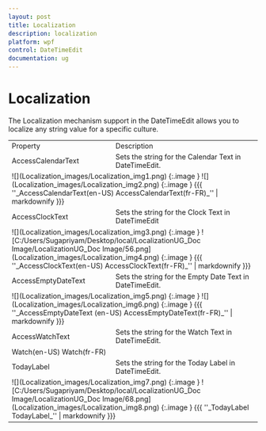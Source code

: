 ```yaml
---
layout: post
title: Localization
description: localization
platform: wpf
control: DateTimeEdit
documentation: ug
---
```


# Localization

The Localization mechanism support in the DateTimeEdit allows you to localize any string value for a specific culture.


<table>
<tr>
<td>
Property</td><td>
Description</td></tr>
<tr>
<td>
AccessCalendarText</td><td>
Sets the string for the Calendar Text in DateTimeEdit.</td></tr>
<tr>
<td colspan = "2">
![](Localization_images/Localization_img1.png)
{:.image }
![](Localization_images/Localization_img2.png)
{:.image }
{{{ ''_AccessCalendarText(en-US)                                                              AccessCalendarText(fr-FR)_'' | markdownify }}}</td></tr>
<tr>
<td>
AccessClockText</td><td>
Sets the string for the Clock Text in DateTimeEdit</td></tr>
<tr>
<td colspan = "2">
![](Localization_images/Localization_img3.png)
{:.image }
![C:/Users/Sugapriyam/Desktop/local/LocalizationUG_Doc Image/LocalizationUG_Doc Image/56.png](Localization_images/Localization_img4.png)
{:.image }
{{{ ''_AccessClockText(en-US)                                              AccessClockText(fr-FR)_'' | markdownify }}}</td></tr>
<tr>
<td>
AccessEmptyDateText</td><td>
Sets the string for the Empty Date Text in DateTimeEdit.</td></tr>
<tr>
<td colspan = "2">
![](Localization_images/Localization_img5.png)
{:.image }
![](Localization_images/Localization_img6.png)
{:.image }
{{{ ''_AccessEmptyDateText (en-US)                                                   AccessEmptyDateText(fr-FR)_'' | markdownify }}}</td></tr>
<tr>
<td>
AccessWatchText</td><td>
Sets the string for the Watch Text in DateTimeEdit.</td></tr>
<tr>
<td colspan = "2">
Watch(en-US)                                                            Watch(fr-FR)</td></tr>
<tr>
<td>
TodayLabel</td><td>
Sets the string for the Today Label in DateTimeEdit.</td></tr>
<tr>
<td colspan = "2">
![](Localization_images/Localization_img7.png)
{:.image }
![C:/Users/Sugapriyam/Desktop/local/LocalizationUG_Doc Image/LocalizationUG_Doc Image/68.png](Localization_images/Localization_img8.png)
{:.image }
{{{ ''_TodayLabel                                                                            TodayLabel_'' | markdownify }}}</td></tr>
</table>


